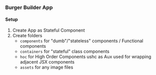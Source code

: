 ### Burger Builder App

#### Setup

1. Create App as Stateful Component
2. Create folders
   - `components` for "dumb"/"stateless" components / Functional components
   - `containers` for "stateful" class components
   - `hoc` for High Order Components ushc as Aux used for wrapping adjacent JSX components
   - `assets` for any image files




